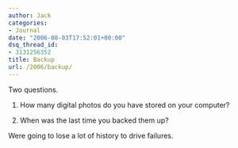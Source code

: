 ```yaml
---
author: Jack
categories:
- Journal
date: "2006-08-03T17:52:01+00:00"
dsq_thread_id:
- 3131256352
title: Backup
url: /2006/backup/
---
```


Two questions. 

1. How many digital photos do you have stored on your computer? 

2. When was the last time you backed them up? 

Were going to lose a lot of history to drive failures.